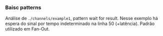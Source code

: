 ### Baisc patterns

Análise de `./channels/example1`, pattern wait for result. Nesse exemplo há espera do sinal por tempo indeterminado na linha 50 (+latência). Padrão utilizado em Fan-Out.